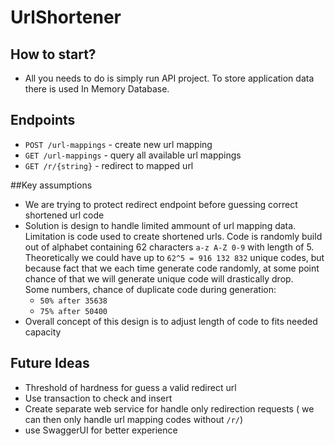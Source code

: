 # UrlShortener

## How to start?
- All you needs to do is simply run API project. To store application data there is used In Memory Database.

## Endpoints

- `POST /url-mappings` - create new url mapping
- `GET /url-mappings` - query all available url mappings
- `GET /r/{string}` - redirect to mapped url

##Key assumptions 
 - We are trying to protect redirect endpoint before guessing correct shortened url code
 - Solution is design to handle limited ammount of url mapping data.
Limitation is code used to create shortened urls.
Code is randomly build out of alphabet containing 62 characters `a-z A-Z 0-9` with length of 5.
Theoretically we could have up to `62^5 = 916 132 832` unique codes,
but because fact that we each time generate code randomly, at some point chance of that we will generate unique code will drastically drop.  
Some numbers, chance of duplicate code during generation: 
   - `50% after 35638`
   - `75% after 50400`
 - Overall concept of this design is to adjust length of code to fits needed capacity

## Future Ideas
- Threshold of hardness for guess a valid redirect url  
- Use transaction to check and insert
- Create separate web service for handle only redirection requests ( we can then only handle url mapping codes without `/r/`)
- use SwaggerUI for better experience 